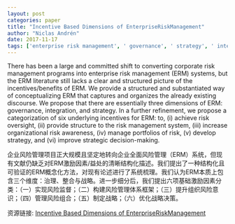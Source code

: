 ```yaml
---
layout: post
categories: paper
title: "Incentive Based Dimensions of EnterpriseRiskManagement"
author: "Niclas Andrén"
date: 2017-11-17
tags: ['enterprise risk management', ' governance', ' strategy', ' integration']
---
```


There has been a large and committed shift to converting corporate risk management programs into enterprise risk management (ERM) systems, but the ERM literature still lacks a clear and structured picture of the incentives/benefits of ERM. We provide a structured and substantiated way of conceptualizing ERM that captures and organizes the already existing discourse. We propose that there are essentially three dimensions of ERM: governance, integration, and strategy. In a further refinement, we propose a categorization of six underlying incentives for ERM: to, (i) achieve risk oversight, (ii) provide structure to the risk management system, (iii) increase organizational risk awareness, (iv) manage portfolios of risk, (v) develop strategy, and (vi) improve strategic decision-making.

企业风险管理项目正大规模且坚定地转向企业全面风险管理（ERM）系统，但现有文献仍缺乏对ERM激励因素/益处的清晰结构化描述。我们提出了一种结构化且可验证的ERM概念化方法，对现有论述进行了系统梳理。我们认为ERM本质上包含三个维度：治理、整合与战略。进一步细分后，我们提出六项基础激励因素分类：（一）实现风险监督；（二）构建风险管理体系框架；（三）提升组织风险意识；（四）管理风险组合；（五）制定战略；（六）优化战略决策。

资源链接: [Incentive Based Dimensions of EnterpriseRiskManagement](https://papers.ssrn.com/sol3/papers.cfm?abstract_id=3071699)
